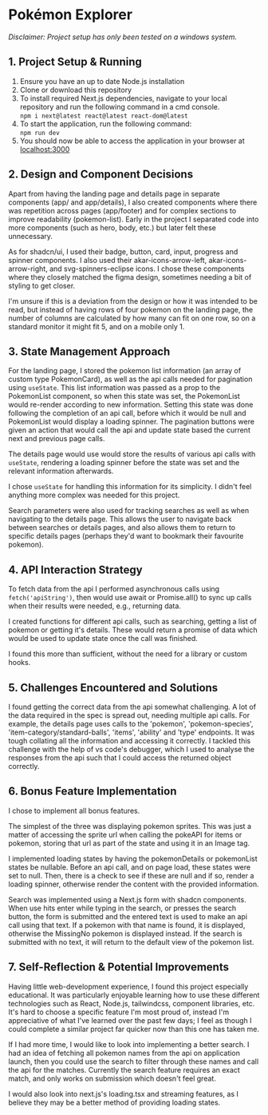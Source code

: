 # Pokémon Explorer
*Disclaimer: Project setup has only been tested on a windows system.*

## 1. Project Setup & Running
1. Ensure you have an up to date Node.js installation
2. Clone or download this repository
3. To install required Next.js dependencies, navigate to your local repository and run the following command in a cmd console.<br>
    `npm i next@latest react@latest react-dom@latest`
4. To start the application, run the following command:<br>
    `npm run dev`
5. You should now be able to access the application in your browser at [localhost:3000]('localhost:3000')

## 2. Design and Component Decisions
Apart from having the landing page and details page in separate components (app/ and app/details), I also created components where there was repetition across pages (app/footer) and for complex sections to improve readability (pokemon-list). Early in the project I separated code into more components (such as hero, body, etc.) but later felt these unnecessary.

As for shadcn/ui, I used their badge, button, card, input, progress and spinner components. I also used their akar-icons-arrow-left, akar-icons-arrow-right, and svg-spinners-eclipse icons. I chose these components where they closely matched the figma design, sometimes needing a bit of styling to get closer.

I'm unsure if this is a deviation from the design or how it was intended to be read, but instead of having rows of four pokemon on the landing page, the number of columns are calculated by how many can fit on one row, so on a standard monitor it might fit 5, and on a mobile only 1.

## 3. State Management Approach
For the landing page, I stored the pokemon list information (an array of custom type PokemonCard), as well as the api calls needed for pagination using `useState`. This list information was passed as a prop to the PokemonList component, so when this state was set, the PokemonList would re-render according to new information. Setting this state was done following the completion of an api call, before which it would be null and PokemonList would display a loading spinner. The pagination buttons were given an action that would call the api and update state based the current next and previous page calls.

The details page would use would store the results of various api calls with `useState`, rendering a loading spinner before the state was set and the relevant information afterwards.

I chose `useState` for handling this information for its simplicity. I didn't feel  anything more complex was needed for this project.

Search parameters were also used for tracking searches as well as when navigating to the details page. This allows the user to navigate back between searches or details pages, and also allows them to return to specific details pages (perhaps they'd want to bookmark their favourite pokemon).

## 4. API Interaction Strategy
To fetch data from the api I performed asynchronous calls using `fetch('apiString')`, then would use await or Promise.all() to sync up calls when their results were needed, e.g., returning data.

I created functions for different api calls, such as searching, getting a list of pokemon or getting it's details. These would return a promise of data which would be used to update state once the call was finished.

I found this more than sufficient, without the need for a library or custom hooks.

## 5. Challenges Encountered and Solutions
I found getting the correct data from the api somewhat challenging. A lot of the data required in the spec is spread out, needing multiple api calls. For example, the details page uses calls to the 'pokemon', 'pokemon-species', 'item-category/standard-balls', 'items', 'ability' and 'type' endpoints. It was tough collating all the information and accessing it correctly. I tackled this challenge with the help of vs code's debugger, which I used to analyse the responses from the api such that I could access the returned object correctly.



## 6. Bonus Feature Implementation
I chose to implement all bonus features.

The simplest of the three was displaying pokemon sprites. This was just a matter of accessing the sprite url when calling the pokeAPI for items or pokemon, storing that url as part of the state and using it in an Image tag.

I implemented loading states by having the pokemonDetails or pokemonList states be nullable. Before an api call, and on page load, these states were set to null. Then, there is a check to see if these are null and if so, render a loading spinner, otherwise render the content with the provided information.

Search was implemented using a Next.js form with shadcn components. When use hits enter while typing in the search, or presses the search button, the form is submitted and the entered text is used to make an api call using that text. If a pokemon with that name is found, it is displayed, otherwise the MissingNo pokemon is displayed instead. If the search is submitted with no text, it will return to the default view of the pokemon list.

## 7. Self-Reflection & Potential Improvements
Having little web-development experience, I found this project especially educational. It was particularly enjoyable learning how to use these different technologies such as React, Node.js, tailwindcss, component libraries, etc. It's hard to choose a specific feature I'm most proud of, instead I'm appreciative of what I've learned over the past few days; I feel as though I could complete a similar project far quicker now than this one has taken me.

If I had more time, I would like to look into implementing a better search. I had an idea of fetching all pokemon names from the api on application launch, then you could use the search to filter through these names and call the api for the matches. Currently the search feature requires an exact match, and only works on submission which doesn't feel great.

I would also look into next.js's loading.tsx and streaming features, as I believe they may be a better method of providing loading states.